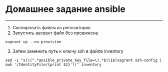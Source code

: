 # Домашнее задание ansible


---

1. Скопировать файлы из репозитория
2. Запустить вагрант файл без провижена
```
vagrant up --no-provision
```
3. Затем заменить путь к ключу ssh в файле inventory
```
sed -i "s|\(^.*ansible_private_key_file=\).*$|\1$(vagrant ssh-config | awk '/IdentityFile/{print $2}')|" inventory
```
